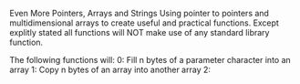 Even More Pointers, Arrays and Strings
Using pointer to pointers and multidimensional arrays to create useful
and practical functions. Except explitly stated all functions will NOT make use
of any standard library function.

The following functions will:
0: Fill n bytes of a parameter character into an array
1: Copy n bytes of an array into another array
2:
